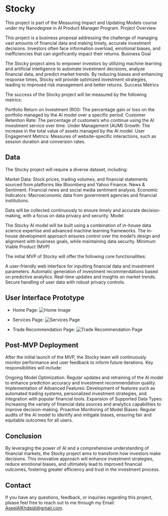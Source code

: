 <h1 style="font-weight:bold" > Stocky </h1>

This project is part of the Measuring Impact and Updating Models course under my Nanodegree in AI Product Manager Program.
Project Overview

This project is a business proposal addressing the challenge of managing vast amounts of financial data and making timely, accurate investment decisions. Investors often face information overload, emotional biases, and inefficiencies that can significantly impact their returns.
Business Goal

The Stocky project aims to empower investors by utilizing machine learning and artificial intelligence to automate investment decisions, analyze financial data, and predict market trends. By reducing biases and enhancing response times, Stocky will provide optimized investment strategies, leading to improved risk management and better returns.
Success Metrics

The success of the Stocky project will be measured by the following metrics:

Portfolio Return on Investment (ROI): The percentage gain or loss on the portfolio managed by the AI model over a specific period.
    Customer Retention Rate: The percentage of customers who continue using the AI investment service over time.
    Under Management (AUM) Growth: The increase in the total value of assets managed by the AI model.
    User Engagement Metrics: Measures of website-specific interactions, such as session duration and conversion rates.

## Data

The Stocky project will require a diverse dataset, including:

 Market Data: Stock prices, trading volumes, and financial statements sourced from platforms like Bloomberg and Yahoo Finance.
    News & Sentiment: Financial news and social media sentiment analysis.
    Economic Indicators: Macroeconomic data from government agencies and financial institutions.

Data will be collected continuously to ensure timely and accurate decision-making, with a focus on data privacy and security.
Model

The Stocky AI model will be built using a combination of in-house data science expertise and advanced machine learning frameworks. The in-house development approach ensures control over the model’s design and alignment with business goals, while maintaining data security.
Minimum Viable Product (MVP)

The initial MVP of Stocky will offer the following core functionalities:

 A user-friendly web interface for inputting financial data and investment parameters.
    Automatic generation of investment recommendations based on predictive analytics.
    Real-time updates and insights on market trends.
    Secure handling of user data with robust privacy controls.


## User Interface Prototype 
- Home Page:
![Home Image](https://github.com/xaseelx/ai-product-manager-nanodegree/blob/Project-3-Creating-an-AI-Product-Business-Proposal/images/Landing%20Page.png?raw=true)
- Services Page:
![Services Page]([https://github.com/user-attachments/assets/f663353a-0c7d-4592-b6ce-56ab6a194deb](https://github.com/xAseelx/AI-Product-Manager-Nanodegree/blob/Project-3-Creating-an-AI-Product-Business-Proposal/Services%20Page.png))

- Trade Recommendation Page:
![Trade Recommendation Page]([https://github.com/user-attachments/assets/e687a76f-0968-410c-882f-a7ee12126e44](https://github.com/xAseelx/AI-Product-Manager-Nanodegree/blob/Project-3-Creating-an-AI-Product-Business-Proposal/Interaction%20Page.png))

## Post-MVP Deployment

After the initial launch of the MVP, the Stocky team will continuously monitor performance and user feedback to inform future iterations. Key responsibilities will include:

Ongoing Model Optimization: Regular updates and retraining of the AI model to enhance prediction accuracy and investment recommendation quality.
    Implementation of Advanced Features: Development of features such as automated trading systems, personalized investment strategies, and integration with popular financial tools.
    Expansion of Supported Data Types: Increasing the variety of financial data sources and analytics capabilities to improve decision-making.
    Proactive Monitoring of Model Biases: Regular audits of the AI model to identify and mitigate biases, ensuring fair and equitable outcomes for all users.

## Conclusion

By leveraging the power of AI and a comprehensive understanding of financial markets, the Stocky project aims to transform how investors make decisions. This innovative approach will enhance investment strategies, reduce emotional biases, and ultimately lead to improved financial outcomes, fostering greater efficiency and trust in the investment process.
## Contact

If you have any questions, feedback, or inquiries regarding this project, please feel free to reach out to me through my Email: AseelAlKhdaidi@gmail.com.
